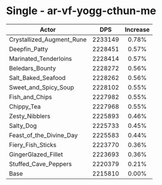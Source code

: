 # Single - ar-vf-yogg-cthun-me
| Actor | DPS | Increase |
|---|:---:|:---:|
|Crystallized_Augment_Rune|2233149|0.78%|
|Deepfin_Patty|2228451|0.57%|
|Marinated_Tenderloins|2228414|0.57%|
|Beledars_Bounty|2228272|0.56%|
|Salt_Baked_Seafood|2228262|0.56%|
|Sweet_and_Spicy_Soup|2228102|0.55%|
|Fish_and_Chips|2227982|0.55%|
|Chippy_Tea|2227968|0.55%|
|Zesty_Nibblers|2225893|0.46%|
|Salty_Dog|2225733|0.45%|
|Feast_of_the_Divine_Day|2225583|0.44%|
|Fiery_Fish_Sticks|2223770|0.36%|
|GingerGlazed_Fillet|2223693|0.36%|
|Stuffed_Cave_Peppers|2220379|0.21%|
|Base|2215810|0.00%|
